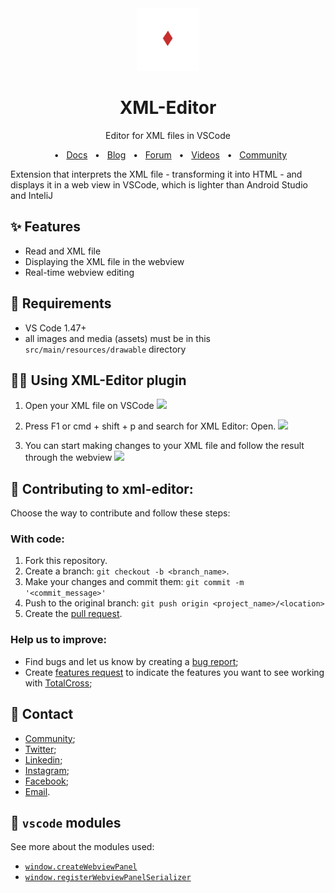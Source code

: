 
<div align="center"> <a href="https://totalcross.com/" target="_blank"> <img src="https://github.com/TotalCross/totalcross/blob/master/totalcross.gif" alt="totalcross logo"/></a></div>

<div align="center"> 
<h1> XML-Editor </h1> </div>
<p align="center"> Editor for XML files in VSCode </strong></em></p>

<div align="center">
  <span>&nbsp;&nbsp;•&nbsp;&nbsp;</span>
  <a href="http://learn.totalcross.com/" target="_blank">Docs</a>
  <span>&nbsp;&nbsp;•&nbsp;&nbsp;</span>
  <a href="https://medium.com/totalcross-community" target="_blank">Blog</a>
  <span>&nbsp;&nbsp;•&nbsp;&nbsp;</span>
  <a href="https://forum.totalcross.com" target="_blank">Forum</a>
  <span>&nbsp;&nbsp;•&nbsp;&nbsp;</span>
  <a href="https://www.youtube.com/c/totalcross" target="_blank">Videos</a>
  <span>&nbsp;&nbsp;•&nbsp;&nbsp;</span>
  <a href="https://totalcross.com/community/" target="_blank">Community</a>
</div>


Extension that interprets the XML file - transforming it into HTML - and displays it in a web view in VSCode, which is lighter than Android Studio and InteliJ


## :sparkles: Features
* Read and XML file
* Displaying the XML file in the webview
* Real-time webview editing

## :rotating_light: Requirements
* VS Code 1.47+
* all images and media (assets) must be in this `src/main/resources/drawable` directory

## :woman_technologist: Using XML-Editor plugin

1. Open your XML file on VSCode
![](https://i.imgur.com/i7wzQFI.jpg)

1. Press F1 or cmd + shift + p and search for XML Editor: Open.
![](https://i.imgur.com/hrdNrwB.jpg)

1. You can start making changes to your XML file and follow the result through the webview
![](https://i.imgur.com/6dcCXu2.jpeg)

## :construction: Contributing to xml-editor:
Choose the way to contribute and follow these steps:

### With code:
1. Fork this repository.
2. Create a branch: `git checkout -b <branch_name>`.
3. Make your changes and commit them: `git commit -m '<commit_message>'`
4. Push to the original branch: `git push origin <project_name>/<location>`
5. Create the [pull request](https://help.github.com/en/github/collaborating-with-issues-and-pull-requests/creating-a-pull-request).

### Help us to improve:
* Find bugs and let us know by creating a [bug report](https://github.com/TotalCross/xml-editor/issues);
* Create [features request](https://github.com/TotalCross/xml-editor/issues) to indicate the features you want to see working with [TotalCross](https://totalcross.com/);

## :loudspeaker: Contact
* [Community](https://t.me/totalcrosscommunity);
* [Twitter](https://twitter.com/totalcross);
* [Linkedin](https://linkedin.com/company/totalcross);
* [Instagram](https://www.instagram.com/totalcross/);
* [Facebook](www.facebook.com/TotalCross/);
* [Email](mailto:vaneska.sousa@totalcross.com).

## :memo: `vscode` modules

See more about the modules used:
- [`window.createWebviewPanel`](https://code.visualstudio.com/api/references/vscode-api#window.createWebviewPanel)
- [`window.registerWebviewPanelSerializer`](https://code.visualstudio.com/api/references/vscode-api#window.registerWebviewPanelSerializer)

